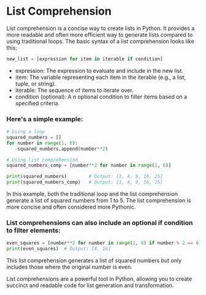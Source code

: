 # List Comprehension

List comprehension is a concise way to create lists in Python. It provides a more readable and often more efficient way to generate lists compared to using traditional loops. The basic syntax of a list comprehension looks like this:

```python
new_list = [expression for item in iterable if condition]
```

- expression: The expression to evaluate and include in the new list.
- item: The variable representing each item in the iterable (e.g., a list, tuple, or string).
- iterable: The sequence of items to iterate over.
- condition (optional): A
  n optional condition to filter items based on a specified criteria.

### Here's a simple example:

```python
# Using a loop
squared_numbers = []
for number in range(1, 6):
    squared_numbers.append(number**2)

# Using list comprehension
squared_numbers_comp = [number**2 for number in range(1, 6)]

print(squared_numbers)        # Output: [1, 4, 9, 16, 25]
print(squared_numbers_comp)   # Output: [1, 4, 9, 16, 25]
```

In this example, both the traditional loop and the list comprehension generate a list of squared numbers from 1 to 5. The list comprehension is more concise and often considered more Pythonic.

### List comprehensions can also include an optional if condition to filter elements:

```python
even_squares = [number**2 for number in range(1, 6) if number % 2 == 0]
print(even_squares)  # Output: [4, 16]
```

This list comprehension generates a list of squared numbers but only includes those where the original number is even.

List comprehensions are a powerful tool in Python, allowing you to create succinct and readable code for list generation and transformation.
